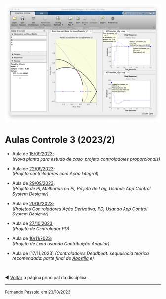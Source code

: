 ![planta_1_PD_projeto2.png](2023_2/planta_1_PD_projeto2.png)

# Aulas Controle 3 (2023/2)

* Aula de [15/09/2023](2023_2/aula_15092023.html);</br>
  *(Nova planta para estudo de caso, projeto controladores proporcionais)*
  
* Aula de [22/09/2023](2023_2/aula_22092023.html);</br>
  *(Projeto controladores com Ação Integral)*
  
* Aula de [29/09/2023](2023_2/aula_29092023.html);</br>
  *(Projeto de PI, Melhorias no PI, Projeto de Lag, Usando App Control System Designer)*
  
* Aula de [20/10/2023](2023_2/aula_20out2023.html);</br>
  *(Projetos Controladores Ação Derivativa, PD, Usando App Control System Designer)*
  
* Aula de [27/10/2023](2023_2/aula_27oct2023.html);</br>
  *(Projeto de Controlador PD)*
  
* Aula de [10/11/2023](2023_2/aula_10112023.html);</br>
  *(Projeto de Lead usando Contribuição Angular)*

* Aula de [17/11/2023]
  *(Controladores Deadbeat: sequuência teórica recomendada: parte final de [Apostila](/) e)*

&nbsp;

:arrow_backward: [Voltar](index.html) a página principal da disciplina.

---

<font size="2"> Fernando Passold, em 23/10/2023 </font>

